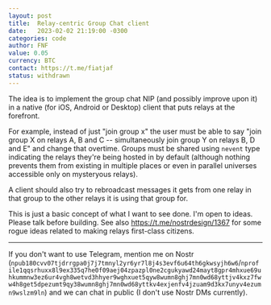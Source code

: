 ```yaml
---
layout: post
title:  Relay-centric Group Chat client
date:   2023-02-02 21:19:00 -0300
categories: code
author: FNF
value: 0.05
currency: BTC
contact: https://t.me/fiatjaf
status: withdrawn
---
```


The idea is to implement the group chat NIP (and possibly improve upon it) in a native (for iOS, Android or Desktop) client that puts relays at the forefront.

For example, instead of just "join group x" the user must be able to say "join group X on relays A, B and C -- simultaneously join group Y on relays B, D and E" and change that overtime. Groups must be shared using `nevent` type indicating the relays they're being hosted in by default (although nothing prevents them from existing in multiple places or even in parallel universes accessible only on mysteryous relays).

A client should also try to rebroadcast messages it gets from one relay in that group to the other relays it is using that group for.

This is just a basic concept of what I want to see done. I'm open to ideas. Please talk before building. See also https://t.me/nostrdesign/1367 for some rogue ideas related to making relays first-class citizens.

---

If you don't want to use Telegram, mention me on Nostr (`npub180cvv07tjdrrgpa0j7j7tmnyl2yr6yr7l8j4s3evf6u64th6gkwsyjh6w6`/`nprofile1qqsrhuxx8l9ex335q7he0f09aej04zpazpl0ne2cgukyawd24mayt8gpr4mhxue69uhkummnw3ez6ur4vgh8wetvd3hhyer9wghxuet5qyw8wumn8ghj7mn0wd68yttjv4kxz7fww4h8get5dpezumt9qy38wumn8ghj7mn0wd68yttkv4exjenfv4jzuam9d3kx7unyv4ezumn9wslzm9ln`) and we can chat in public (I don't use Nostr DMs currently).
